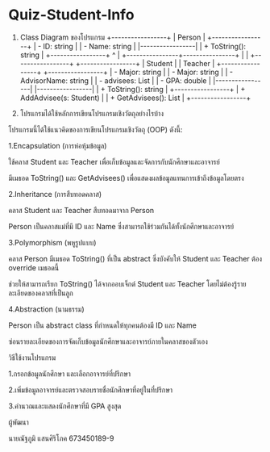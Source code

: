 # Quiz-Student-Info

1. Class Diagram ของโปรแกรม
 +-----------------+
                |    Person       |
                +-----------------+
                | - ID: string    |
                | - Name: string  |
                |-----------------|
                | + ToString(): string |
                +-----------------+
                         ^
                         |
       +----------------+----------------+
       |                                 |
+-----------------+              +-----------------+
|   Student      |              |   Teacher      |
+-----------------+              +-----------------+
| - Major: string |              | - Major: string |
| - AdvisorName: string |       | - advisees: List<Student> |
| - GPA: double  |              |-----------------|
|-----------------|
| + ToString(): string |
+-----------------+
| + AddAdvisee(s: Student) |
| + GetAdvisees(): List<Student> |
+-----------------+


2. โปรแกรมได้ใช้หลักการเขียนโปรแกรมเชิงวัตถุอย่างไรบ้าง

โปรแกรมนี้ได้ใช้แนวคิดของการเขียนโปรแกรมเชิงวัตถุ (OOP) ดังนี้:

1.Encapsulation (การห่อหุ้มข้อมูล)

ใช้คลาส Student และ Teacher เพื่อเก็บข้อมูลและจัดการกับนักศึกษาและอาจารย์

มีเมธอด ToString() และ GetAdvisees() เพื่อแสดงผลข้อมูลแทนการเข้าถึงข้อมูลโดยตรง

2.Inheritance (การสืบทอดคลาส)

คลาส Student และ Teacher สืบทอดมาจาก Person

Person เป็นคลาสแม่ที่มี ID และ Name ซึ่งสามารถใช้ร่วมกันได้ทั้งนักศึกษาและอาจารย์

3.Polymorphism (พหูรูปแบบ)

คลาส Person มีเมธอด ToString() ที่เป็น abstract ซึ่งบังคับให้ Student และ Teacher ต้อง override เมธอดนี้

ช่วยให้สามารถเรียก ToString() ได้จากออบเจ็กต์ Student และ Teacher โดยไม่ต้องรู้รายละเอียดของคลาสที่เป็นลูก

4.Abstraction (นามธรรม)

Person เป็น abstract class ที่กำหนดให้ทุกคนต้องมี ID และ Name

ซ่อนรายละเอียดของการจัดเก็บข้อมูลนักศึกษาและอาจารย์ภายในคลาสของตัวเอง

วิธีใช้งานโปรแกรม

1.กรอกข้อมูลนักศึกษา และเลือกอาจารย์ที่ปรึกษา

2.เพิ่มข้อมูลอาจารย์และตรวจสอบรายชื่อนักศึกษาที่อยู่ในที่ปรึกษา

3.คำนวณและแสดงนักศึกษาที่มี GPA สูงสุด

ผู้พัฒนา

นายณัฐภูมิ แสนศิริโภค 673450189-9
